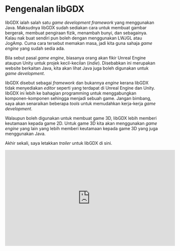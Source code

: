 # Pengenalan libGDX

libGDX ialah salah satu _game development framework_ yang menggunakan Java.
Maksudnya libGDX sudah sediakan cara untuk membuat gambar bergerak,
membuat pengiraan fizik, menambah bunyi, dan sebagainya. Kalau nak buat
sendiri pun boleh dengan menggunakan LWJGL atau JogAmp. Cuma cara
tersebut memakan masa, jadi kita guna sahaja _game engine_ yang sudah
sedia ada.

Bila sebut pasal _game engine_, biasanya orang akan fikir Unreal Engine
ataupun Unity untuk projek kecil-kecilan (_indie_). Disebabkan ini
merupakan website berkaitan Java, kita akan lihat Java juga boleh
digunakan untuk _game development_.

libGDX disebut sebagai _framework_ dan bukannya _engine_ kerana libGDX
tidak menyediakan _editor_ seperti yang terdapat di Unreal Engine dan
Unity. libGDX ini lebih ke bahagian programming untuk
menggabungkan komponen-komponen sehingga menjadi sebuah game. Jangan
bimbang, saya akan senaraikan beberapa _tools_ untuk memudahkan
kerja-kerja _game development_.

Walaupun boleh digunakan untuk membuat game 3D, libGDX lebih memberi
keutamaan kepada game 2D. Untuk game 3D kita akan menggunakan _game
engine_ yang lain yang lebih memberi keutamaan kepada game 3D yang juga
menggunakan Java.

Akhir sekali, saya letakkan _trailer_ untuk libGDX di sini.

<iframe width="560" height="315" src="https://www.youtube.com/embed/hA2e3xIuNlk" frameborder="0" allow="accelerometer; autoplay; encrypted-media; gyroscope; picture-in-picture" allowfullscreen></iframe>
